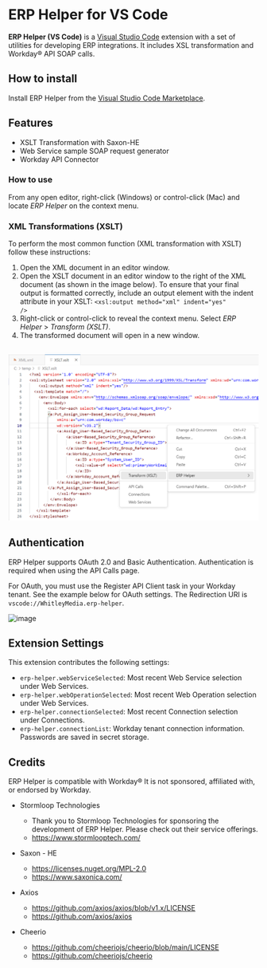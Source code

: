 # ERP Helper for VS Code

**ERP Helper (VS Code)** is a [Visual Studio Code]([https://code.visualstudio.com/) extension with a set of utilities for developing ERP integrations. It includes XSL transformation and Workday® API SOAP calls.

## How to install

Install ERP Helper from the [Visual Studio Code Marketplace](https://marketplace.visualstudio.com/items?itemName=WhitleyMedia.erp-helper).

## Features

* XSLT Transformation with Saxon-HE
* Web Service sample SOAP request generator
* Workday API Connector

### How to use

From any open editor, right-click (Windows) or control-click (Mac) and locate <i>ERP Helper</i> on the context menu.

### XML Transformations (XSLT)
To perform the most common function (XML transformation with XSLT) follow these instructions:
1. Open the XML document in an editor window.
2. Open the XSLT document in an editor window to the right of the XML document (as shown in the image below). 
   To ensure that your final output is formatted correctly, include an output element with the indent attribute in your XSLT: <code><xsl:output method="xml" indent="yes" /></code>
3. Right-click or control-click to reveal the context menu.  Select <i>ERP Helper</i> > <i>Transform (XSLT)</i>.
4. The transformed document will open in a new window.

##   

![Transform (XSLT)](images/erp-helper-screenshot-1.png)

## Authentication
ERP Helper supports OAuth 2.0 and Basic Authentication. Authentication is required when using the API Calls page.

For OAuth, you must use the Register API Client task in your Workday tenant.  See the example below for OAuth settings.  The Redirection URI is `vscode://WhitleyMedia.erp-helper`.

<img width="380" alt="image" src="https://github.com/swhitley/erp-helper-vscode/assets/413552/acbf9383-318e-4d86-aec4-c59195d3ef9e">

## Extension Settings

This extension contributes the following settings:

* `erp-helper.webServiceSelected`: Most recent Web Service selection under Web Services.
* `erp-helper.webOperationSelected`: Most recent Web Operation selection under Web Services.
* `erp-helper.connectionSelected`: Most recent Connection selection under Connections.
* `erp-helper.connectionList`: Workday tenant connection information.  Passwords are saved in secret storage.

## Credits

ERP Helper is compatible with Workday®
It is not sponsored, affiliated with, or endorsed by Workday.

- Stormloop Technologies
  - Thank you to Stormloop Technologies for sponsoring the development of ERP Helper. Please check out their service offerings.
  - https://www.stormlooptech.com/

- Saxon - HE
  - https://licenses.nuget.org/MPL-2.0
  - https://www.saxonica.com/

- Axios
  - https://github.com/axios/axios/blob/v1.x/LICENSE
  - https://github.com/axios/axios

- Cheerio
  - https://github.com/cheeriojs/cheerio/blob/main/LICENSE
  - https://github.com/cheeriojs/cheerio
